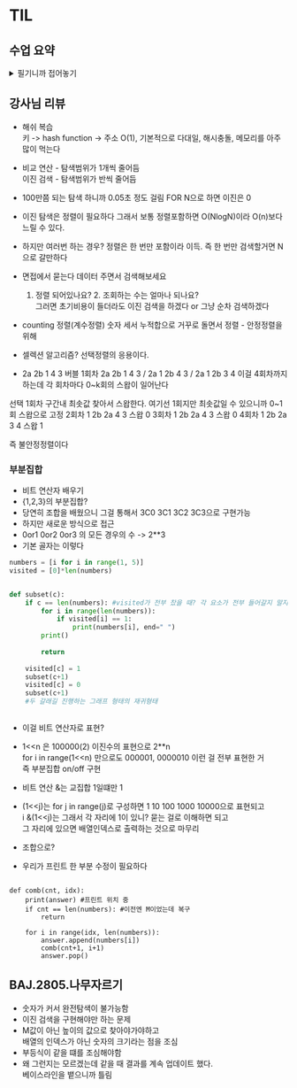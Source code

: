 # TIL
## 수업 요약
<details>
<summary>필기니까 접어놓기</summary>

<!-- summary 아래 한칸 공백 두어야함 -->
### Search 검색

- 목적하는 탐색 키를 가진 항목을 찾는 작업

- Sequential Search 순차 검색  
  일렬로 되어 있는 자료를 순서대로 검색하는 방법으로 비효율적
  정렬된 경우와 아닌 경우로 나눌 수 있음  

- 정렬 아닌 경우  
  찾고자 하는 원소의 순서에 따라 비교횟수가 결정된다.  
  (1/n)*(1+2+3+...+n) = (n+1)/2  
  따라서 O(n)

- 정렬된 경우  
  특정 조건에 검색을 종료할 수 있다.   
  평균 비교 횟수가 반으로 줄어든다.   
  -> 구현시 조심해야할 것은 i<n.  n이 되었을 때 안 돌게 해야함  
   
  
### Binary search 이진검색

- 자료의 가운데에 있는 항목의 키 값과 비교하여  
  다음 검색의 위치를 결정하고 검색을 계속 진행하는 방법

- 정렬된 상태가 기본

```python
def binarySearch(a, N, key): #key를 찾으면 인덱스, 실패하면 -1 반환
  start = 0
  end = N-1
  while start<=end:
    middle = (start+end)//2
    if a[middele] == key:
      return middle #검색 성공시 중간값
    elif a[middle] > key:
      end = middle -1 # 찾는 값보다 크다? 왼쪽 구간
    else:
      start = middle +1 #찾는 값보다 작다? 오른쪽 구간
  return -1
```
### index 인덱스
- 원본 데이터와 별개로 배열 인덱스를 추가하기도 함
- Database에서 테이블에 대한 동작 속도를 높여주려고 한다
- 대량의 데이터를 매번 정렬할 수 없으니까 사용
- **이진 탐색 트리** 구조로 Database index가 구성되어있다

### Selection Sort 선택 정렬

- 주어진 자료들 중 가장 작은 값의 원소부터 차례대로 선택하여 위치를 교환하는 방식
  
- 정렬 과정
  1) 주어진 리스트 중에서 최소값을 찾는다
  2) 그 값을 리스트 맨 앞에 위치한 값과 교환한다
  3) 맨 처음 위치를 제외한 나머지 리스트를 대상으로 반복한다

- 시간 복잡도 O(n^2)
  
- 불안정정렬

```python
def selectionSort(a, N): 
  for i in range(N-1): # 정렬 구간의 시작 인덱스 
    min_idx = i # 첫 원소를 최소로 가정
    for j in range(i+1, N): #최소 원소 위치 갱신
      if a[min_idx] > a[j]:
        min_idx = j
      a[i], a[min_idx] = a[min_idx], a[i] #구간 최솟값을 구간 맨 앞으로
```

### Selection Algorithm 셀렉션 알고리즘

- 저장되어 있는 자료로부터 k번째로 큰 혹은 작은 원소를 찾는 방법
  
- 시간복잡도 O(kn)
  
- 과정
  1) 정렬 알고리즘으로 정렬
  2) 원하는 순서에 있는 원소 가져오기
```python
def select(arr, k):
  for i in range(0,k):
    min_index = i
    for j in range(i+1,len(arr)):
      if arr[min_index]>arr[j]:
        min_index = j
    arr[i], arr[min_index] = arr[min_index], arr[i]
  return arr[k-1]
```
</details>


## 강사님 리뷰
- 해쉬 복습  
  키 -> hash function -> 주소
  O(1), 기본적으로 다대일, 해시충돌, 메모리를 아주 많이 먹는다

- 비교 연산 - 탐색범위가 1개씩 줄어듬   
  이진 검색 - 탐색범위가 반씩 줄어듬

- 100만쯤 되는 탐색 하니까 0.05초 정도 걸림 FOR N으로 하면 이진은 0

- 이진 탐색은 정렬이 필요하다 그래서 보통 정렬포함하면 O(NlogN)이라 O(n)보다 느릴 수 있다.

- 하지만 여러번 하는 경우? 정렬은 한 번만 포함이라 이득. 즉 한 번만 검색할거면 N으로 갈만하다

- 면접에서 묻는다 데이터 주면서 검색해보세요  
  1. 정렬 되어있나요? 2. 조회하는 수는 얼마나 되나요?  
  그러면 초기비용이 들더라도 이진 검색을 하겠다 or 그냥 순차 검색하겠다

- counting 정렬(계수정렬) 숫자 세서 누적합으로 거꾸로 돌면서 정렬 - 안정정렬을 위해

- 셀렉션 알고리즘? 선택정렬의 응용이다.

- 2a 2b 1 4 3
버블 1회차  2a 2b 1 4 3 / 2a 1 2b 4 3 / 2a 1 2b 3 4
이걸 4회차까지 하는데 각 회차마다 0~k회의 스왑이 일어난다

선택 1회차 구간내 최솟값 찾아서 스왑한다. 여기선 1회지만 최솟값일 수 있으니까 0~1회 스왑으로 고정
2회차 1 2b 2a 4 3 스왑 0
3회차 1 2b 2a 4 3 스왑 0
4회차 1 2b 2a 3 4 스왑 1

즉 불안정정렬이다

### 부분집합
- 비트 연산자 배우기
- {1,2,3}의 부분집합?
- 당연히 조합을 배웠으니 그걸 통해서 3C0 3C1 3C2 3C3으로 구현가능
- 하지만 새로운 방식으로 접근
- 0or1 0or2 0or3 의 모든 경우의 수 -> 2**3
- 기본 골자는 이렇다
```python
numbers = [i for i in range(1, 5)]
visited = [0]*len(numbers)


def subset(c):
    if c == len(numbers): #visited가 전부 찼을 때? 각 요소가 전부 들어갈지 말지 의사 결정이 끝났다면
        for i in range(len(numbers)):
            if visited[i] == 1:
                print(numbers[i], end=" ")
        print()
        
        return
    
    visited[c] = 1
    subset(c+1)
    visited[c] = 0
    subset(c+1)
    #두 갈래길 진행하는 그래프 형태의 재귀형태
    
```
- 이걸 비트 연산자로 표현?
- 1<<n 은 100000(2) 이진수의 표현으로 2**n    
  for i in range(1<<n) 만으로도 000001, 0000010 이런 걸 전부 표현한 거  
  즉 부분집합 on/off 구현
- 비트 연산 &는 교집합 1일떄만 1
- (1<<j)는 for j in range(j)로 구성하면 1 10 100 1000 10000으로 표현되고  
   i &(1<<j)는 그래서 각 자리에 1이 있니? 묻는 걸로 이해하면 되고  
  그 자리에 있으면 배열인덱스로 출력하는 것으로 마무리  


- 조합으로?
- 우리가 프린트 한 부분 수정이 필요하다

```

def comb(cnt, idx):
    print(answer) #프린트 위치 중
    if cnt == len(numbers): #이전엔 M이었는데 복구
        return
    
    for i in range(idx, len(numbers)):
        answer.append(numbers[i])
        comb(cnt+1, i+1)
        answer.pop()
```

## BAJ.2805.나무자르기
- 숫자가 커서 완전탐색이 불가능함
- 이진 검색을 구현해야만 하는 문제
- M값이 아닌 높이의 값으로 찾아야가야하고  
  배열의 인덱스가 아닌 숫자의 크기라는 점을 조심
- 부등식이 같을 떄를 조심해야함
- 왜 그런지는 모르겠는데 같을 때 결과를 계속 업데이트 했다.  
  베이스라인을 뱉으니까 틀림

